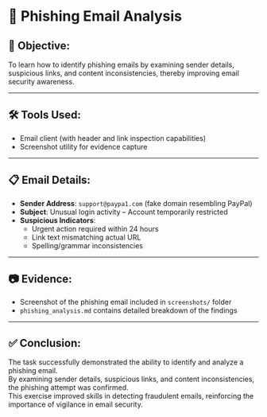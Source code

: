 # 📧 Phishing Email Analysis

## 🎯 Objective:
To learn how to identify phishing emails by examining sender details, suspicious links, and content inconsistencies, thereby improving email security awareness.

---

## 🛠 Tools Used:
- Email client (with header and link inspection capabilities)
- Screenshot utility for evidence capture

---

## 📋 Email Details:
- **Sender Address**: `support@paypa1.com` (fake domain resembling PayPal)
- **Subject**: Unusual login activity – Account temporarily restricted
- **Suspicious Indicators**:
  - Urgent action required within 24 hours
  - Link text mismatching actual URL
  - Spelling/grammar inconsistencies

---

## 📷 Evidence:
- Screenshot of the phishing email included in `screenshots/` folder
- `phishing_analysis.md` contains detailed breakdown of the findings

---

## ✅ Conclusion:
The task successfully demonstrated the ability to identify and analyze a phishing email.  
By examining sender details, suspicious links, and content inconsistencies, the phishing attempt was confirmed.  
This exercise improved skills in detecting fraudulent emails, reinforcing the importance of vigilance in email security.
